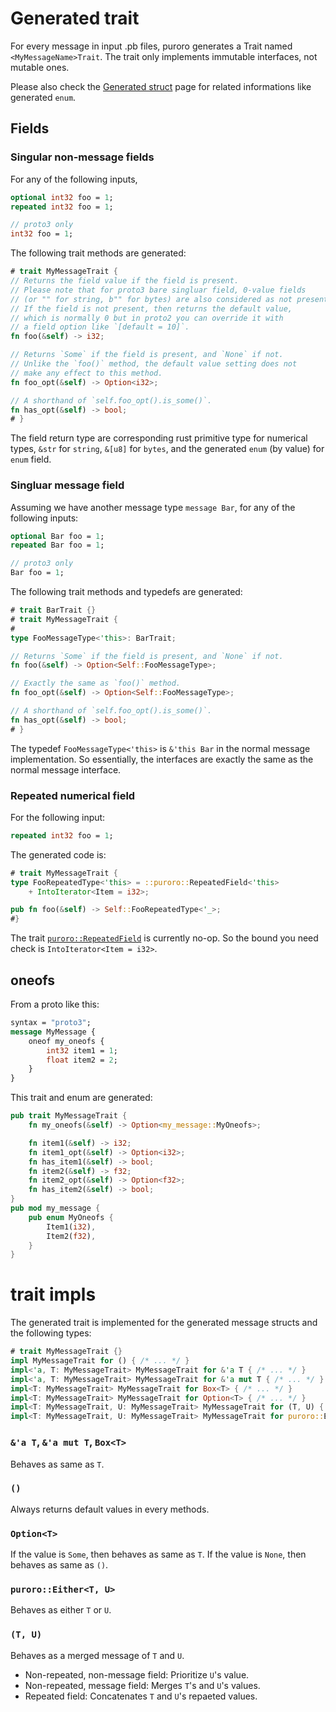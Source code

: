 # Generated trait
For every message in input .pb files, puroro generates a Trait named
`<MyMessageName>Trait`.
The trait only implements immutable interfaces, not mutable ones.

Please also check the [Generated struct](crate::internal::impls::simple) page for
related informations like generated `enum`.

## Fields

### Singular non-message fields

For any of the following inputs,

```protobuf
optional int32 foo = 1;
repeated int32 foo = 1;

// proto3 only
int32 foo = 1;
```

The following trait methods are generated:

```rust
# trait MyMessageTrait {
// Returns the field value if the field is present.
// Please note that for proto3 bare singluar field, 0-value fields
// (or "" for string, b"" for bytes) are also considered as not present.
// If the field is not present, then returns the default value,
// which is normally 0 but in proto2 you can override it with
// a field option like `[default = 10]`.
fn foo(&self) -> i32;

// Returns `Some` if the field is present, and `None` if not.
// Unlike the `foo()` method, the default value setting does not
// make any effect to this method.
fn foo_opt(&self) -> Option<i32>;

// A shorthand of `self.foo_opt().is_some()`.
fn has_opt(&self) -> bool;
# }
```

The field return type are corresponding rust primitive type for
numerical types, `&str` for `string`, `&[u8]` for `bytes`, and the
generated `enum` (by value) for `enum` field.

### Singluar message field

Assuming we have another message type `message Bar`,
for any of the following inputs:

```protobuf
optional Bar foo = 1;
repeated Bar foo = 1;

// proto3 only
Bar foo = 1;
```

The following trait methods and typedefs are generated:

```rust
# trait BarTrait {}
# trait MyMessageTrait {
#
type FooMessageType<'this>: BarTrait;

// Returns `Some` if the field is present, and `None` if not.
fn foo(&self) -> Option<Self::FooMessageType>;

// Exactly the same as `foo()` method.
fn foo_opt(&self) -> Option<Self::FooMessageType>;

// A shorthand of `self.foo_opt().is_some()`.
fn has_opt(&self) -> bool;
# }
```

The typedef `FooMessageType<'this>` is `&'this Bar` in the
normal message implementation. So essentially, the interfaces are
exactly the same as the normal message interface.

### Repeated numerical field

For the following input:

```protobuf
repeated int32 foo = 1;
```

The generated code is:

```rust
# trait MyMessageTrait {
type FooRepeatedType<'this> = ::puroro::RepeatedField<'this>
    + IntoIterator<Item = i32>;

pub fn foo(&self) -> Self::FooRepeatedType<'_>;
#}
```

The trait [`puroro::RepeatedField`](crate::RepeatedField) is currently
no-op. So the bound you need check is `IntoIterator<Item = i32>`.


## oneofs

From a proto like this:
```protobuf
syntax = "proto3";
message MyMessage {
    oneof my_oneofs {
        int32 item1 = 1;
        float item2 = 2;
    }
}
```

This trait and enum are generated:

```rust
pub trait MyMessageTrait {
    fn my_oneofs(&self) -> Option<my_message::MyOneofs>;

    fn item1(&self) -> i32;
    fn item1_opt(&self) -> Option<i32>;
    fn has_item1(&self) -> bool;
    fn item2(&self) -> f32;
    fn item2_opt(&self) -> Option<f32>;
    fn has_item2(&self) -> bool;
}
pub mod my_message {
    pub enum MyOneofs {
        Item1(i32),
        Item2(f32),
    }
}
```

# trait impls

The generated trait is implemented for the generated message structs and
the following types:

```rust
# trait MyMessageTrait {}
impl MyMessageTrait for () { /* ... */ }
impl<'a, T: MyMessageTrait> MyMessageTrait for &'a T { /* ... */ }
impl<'a, T: MyMessageTrait> MyMessageTrait for &'a mut T { /* ... */ }
impl<T: MyMessageTrait> MyMessageTrait for Box<T> { /* ... */ }
impl<T: MyMessageTrait> MyMessageTrait for Option<T> { /* ... */ }
impl<T: MyMessageTrait, U: MyMessageTrait> MyMessageTrait for (T, U) { /* ... */ }
impl<T: MyMessageTrait, U: MyMessageTrait> MyMessageTrait for puroro::Either<T, U> { /* ... */ }
```

### `&'a T`, `&'a mut T`, `Box<T>`
Behaves as same as `T`.

### `()`
Always returns default values in every methods.

### `Option<T>`
If the value is `Some`, then behaves as same as `T`.
If the value is `None`, then behaves as same as `()`.

### `puroro::Either<T, U>`
Behaves as either `T` or `U`.

### `(T, U)`
Behaves as a merged message of `T` and `U`.
- Non-repeated, non-message field: Prioritize `U`'s value.
- Non-repeated, message field: Merges `T`'s and `U`'s values.
- Repeated field: Concatenates `T` and `U`'s repaeted values.

